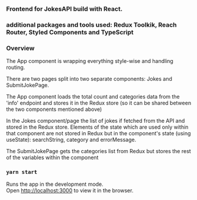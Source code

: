 ### Frontend for JokesAPI build with React.

### additional packages and tools used: Redux Toolkik, Reach Router, Styled Components and TypeScript

### Overview

The App component is wrapping everything style-wise and handling routing.

There are two pages split into two separate components: Jokes and SubmitJokePage.

The App component loads the total count and categories data from the 'info' endpoint
and stores it in the Redux store (so it can be shared between the two components mentioned above)

In the Jokes component/page the list of jokes if fetched from the API and stored in the Redux store.
Elements of the state which are used only within that component are not stored in Redux but in the component's state (using useState): searchString, category and errorMessage.

The SubmitJokePage gets the categories list from Redux but stores the rest of the variables within the component

### `yarn start`

Runs the app in the development mode.<br />
Open [http://localhost:3000](http://localhost:3000) to view it in the browser.

